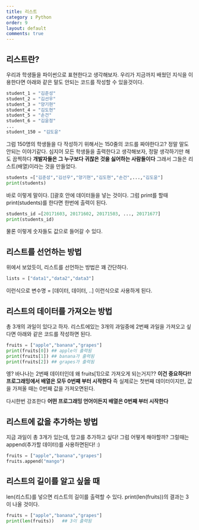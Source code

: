 ```yaml
---
title: 리스트
category : Python
order: 9
layout: default
comments: true
---
```


## 리스트란?
우리과 학생들을 파이썬으로 표현한다고 생각해보자. 우리가 지금까지 배웠던 지식을 이용한다면 아래와 같은 말도 안되는 코드를 작성할 수 있을것이다.

```python
student_1 = "김준성"
student_2 = "김선우"
student_3 = "양기현"
student_4 = "김도현"
student_5 = "손건"
student_6 = "김윤정"
...
student_150 = "김도윤"
```
그럼 150명의 학생들을 다 작성하기 위해서는 150줄의 코드를 짜야한다고? 정말 말도 안되는 이야기같다. 심지어 모든 학생들을 출력한다고 생각해보자, 정말 생각하기만 해도 끔찍하다 **개발자들은 그 누구보다 귀찮은 것을 싫어하는 사람들이다** 그래서 그들은 리스트(배열)이라는 것을 만들었다.

```python
students =["김준성","김선우","양기현","김도현","손건",...,"김도윤"]
print(students)
```

바로 이렇게 말이다. []괄호 안에 데이터들을 넣는 것이다. 그럼 print를 할때 print(students)를 한다면 한번에 출력이 된다.

```python
students_id =[20171603, 20171602, 20171503, ..., 20171677]
print(students_id) 
```
물론 이렇게 숫자들도 값으로 들어갈 수 있다.

## 리스트를 선언하는 방법

위에서 보았듯이, 리스트를 선언하는 방법은 꽤 간단하다.
```python
lists = ["data1","data2","data3"]
```
이런식으로 변수명 =  [데이터, 데이터, ..] 이런식으로 사용하게 된다.


## 리스트의 데이터를 가져오는 방법
총 3개의 과일이 있다고 하자. 리스트에있는 3개의 과일중에 2번째 과일을 가져오고 싶다면 아래와 같은 코드를 작성하면 된다.

```python
fruits = ["apple","banana","grapes"]
print(fruits[0]) ## apple이 출력됨
print(fruits[1]) ## banana가 출력됨
print(fruits[2]) ## grapes가 출력됨
```

엥? 바나나는 2번째 데이터인데 왜 fruits[1]으로 가져오게 되는거지??
**이건 중요하다!! 프로그래밍에서 배열은 모두 0번째 부터 시작한다** 즉 실제로는 첫번째 데이터이지만, 값을 가져올 때는 0번째 값을 가져오면된다.

다시한번 강조한다 **어떤 프로그래밍 언어이든지 배열은 0번째 부터 시작한다**

## 리스트에 값을 추가하는 방법

지금 과일이 총 3개가 있는데, 망고를 추가하고 싶다! 그럼 어떻게 해야할까? 그럴때는 append(추가할 데이터)를 사용하면된다! :)

```python
fruits = ["apple","banana","grapes"]
fruits.append("mango")
```

## 리스트의 길이를 알고 싶을 때
len(리스트)를 넣으면 리스트의 길이를 출력할 수 있다. print(len(fruits))의 결과는 3이 나올 것이다.

```python
fruits = ["apple","banana","grapes"]
print(len(fruits))   ## 3이 출력됨
```
